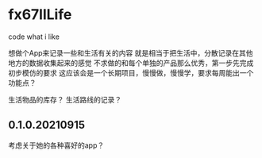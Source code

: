 # fx67llLife
code what i like

想做个App来记录一些和生活有关的内容
就是相当于把生活中，分散记录在其他地方的数据收集起来的感觉
不求做的和每个单独的产品那么优秀，第一步先完成初步模仿的要求
这应该会是一个长期项目，慢慢做，慢慢学，要求每周能出一个功能点？

生活物品的库存？
生活路线的记录？

## 0.1.0.20210915
考虑关于她的各种喜好的app？